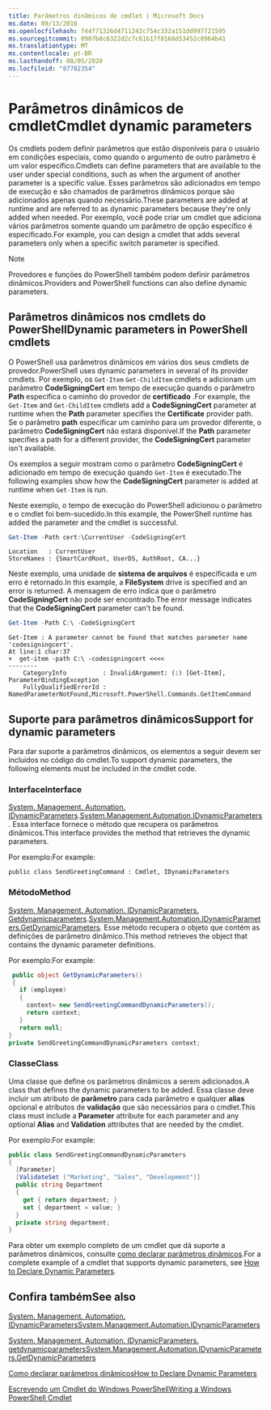 ```yaml
---
title: Parâmetros dinâmicos de cmdlet | Microsoft Docs
ms.date: 09/13/2016
ms.openlocfilehash: f44f71326d4711242c754c332a151dd997721595
ms.sourcegitcommit: 0907b8c6322d2c7c61b17f8168d53452c8964b41
ms.translationtype: MT
ms.contentlocale: pt-BR
ms.lasthandoff: 08/05/2020
ms.locfileid: "87782354"
---
```

# <a name="cmdlet-dynamic-parameters"></a><span data-ttu-id="e7648-102">Parâmetros dinâmicos de cmdlet</span><span class="sxs-lookup"><span data-stu-id="e7648-102">Cmdlet dynamic parameters</span></span>

<span data-ttu-id="e7648-103">Os cmdlets podem definir parâmetros que estão disponíveis para o usuário em condições especiais, como quando o argumento de outro parâmetro é um valor específico.</span><span class="sxs-lookup"><span data-stu-id="e7648-103">Cmdlets can define parameters that are available to the user under special conditions, such as when the argument of another parameter is a specific value.</span></span> <span data-ttu-id="e7648-104">Esses parâmetros são adicionados em tempo de execução e são chamados de parâmetros dinâmicos porque são adicionados apenas quando necessário.</span><span class="sxs-lookup"><span data-stu-id="e7648-104">These parameters are added at runtime and are referred to as dynamic parameters because they're only added when needed.</span></span> <span data-ttu-id="e7648-105">Por exemplo, você pode criar um cmdlet que adiciona vários parâmetros somente quando um parâmetro de opção específico é especificado.</span><span class="sxs-lookup"><span data-stu-id="e7648-105">For example, you can design a cmdlet that adds several parameters only when a specific switch parameter is specified.</span></span>

> [!NOTE]
> <span data-ttu-id="e7648-106">Provedores e funções do PowerShell também podem definir parâmetros dinâmicos.</span><span class="sxs-lookup"><span data-stu-id="e7648-106">Providers and PowerShell functions can also define dynamic parameters.</span></span>

## <a name="dynamic-parameters-in-powershell-cmdlets"></a><span data-ttu-id="e7648-107">Parâmetros dinâmicos nos cmdlets do PowerShell</span><span class="sxs-lookup"><span data-stu-id="e7648-107">Dynamic parameters in PowerShell cmdlets</span></span>

<span data-ttu-id="e7648-108">O PowerShell usa parâmetros dinâmicos em vários dos seus cmdlets de provedor.</span><span class="sxs-lookup"><span data-stu-id="e7648-108">PowerShell uses dynamic parameters in several of its provider cmdlets.</span></span> <span data-ttu-id="e7648-109">Por exemplo, os `Get-Item` `Get-ChildItem` cmdlets e adicionam um parâmetro **CodeSigningCert** em tempo de execução quando o parâmetro **Path** especifica o caminho do provedor de **certificado** .</span><span class="sxs-lookup"><span data-stu-id="e7648-109">For example, the `Get-Item` and `Get-ChildItem` cmdlets add a **CodeSigningCert** parameter at runtime when the **Path** parameter specifies the **Certificate** provider path.</span></span> <span data-ttu-id="e7648-110">Se o parâmetro **path** especificar um caminho para um provedor diferente, o parâmetro **CodeSigningCert** não estará disponível.</span><span class="sxs-lookup"><span data-stu-id="e7648-110">If the **Path** parameter specifies a path for a different provider, the **CodeSigningCert** parameter isn't available.</span></span>

<span data-ttu-id="e7648-111">Os exemplos a seguir mostram como o parâmetro **CodeSigningCert** é adicionado em tempo de execução quando `Get-Item` é executado.</span><span class="sxs-lookup"><span data-stu-id="e7648-111">The following examples show how the **CodeSigningCert** parameter is added at runtime when `Get-Item` is run.</span></span>

<span data-ttu-id="e7648-112">Neste exemplo, o tempo de execução do PowerShell adicionou o parâmetro e o cmdlet foi bem-sucedido.</span><span class="sxs-lookup"><span data-stu-id="e7648-112">In this example, the PowerShell runtime has added the parameter and the cmdlet is successful.</span></span>

```powershell
Get-Item -Path cert:\CurrentUser -CodeSigningCert
```

```Output
Location   : CurrentUser
StoreNames : {SmartCardRoot, UserDS, AuthRoot, CA...}
```

<span data-ttu-id="e7648-113">Neste exemplo, uma unidade de **sistema de arquivos** é especificada e um erro é retornado.</span><span class="sxs-lookup"><span data-stu-id="e7648-113">In this example, a **FileSystem** drive is specified and an error is returned.</span></span> <span data-ttu-id="e7648-114">A mensagem de erro indica que o parâmetro **CodeSigningCert** não pode ser encontrado.</span><span class="sxs-lookup"><span data-stu-id="e7648-114">The error message indicates that the **CodeSigningCert** parameter can't be found.</span></span>

```powershell
Get-Item -Path C:\ -CodeSigningCert
```

```Output
Get-Item : A parameter cannot be found that matches parameter name 'codesigningcert'.
At line:1 char:37
+  get-item -path C:\ -codesigningcert <<<<
--------
    CategoryInfo          : InvalidArgument: (:) [Get-Item], ParameterBindingException
    FullyQualifiedErrorId : NamedParameterNotFound,Microsoft.PowerShell.Commands.GetItemCommand
```

## <a name="support-for-dynamic-parameters"></a><span data-ttu-id="e7648-115">Suporte para parâmetros dinâmicos</span><span class="sxs-lookup"><span data-stu-id="e7648-115">Support for dynamic parameters</span></span>

<span data-ttu-id="e7648-116">Para dar suporte a parâmetros dinâmicos, os elementos a seguir devem ser incluídos no código do cmdlet.</span><span class="sxs-lookup"><span data-stu-id="e7648-116">To support dynamic parameters, the following elements must be included in the cmdlet code.</span></span>

### <a name="interface"></a><span data-ttu-id="e7648-117">Interface</span><span class="sxs-lookup"><span data-stu-id="e7648-117">Interface</span></span>

<span data-ttu-id="e7648-118">[System. Management. Automation. IDynamicParameters](/dotnet/api/System.Management.Automation.IDynamicParameters).</span><span class="sxs-lookup"><span data-stu-id="e7648-118">[System.Management.Automation.IDynamicParameters](/dotnet/api/System.Management.Automation.IDynamicParameters).</span></span>
<span data-ttu-id="e7648-119">Essa interface fornece o método que recupera os parâmetros dinâmicos.</span><span class="sxs-lookup"><span data-stu-id="e7648-119">This interface provides the method that retrieves the dynamic parameters.</span></span>

<span data-ttu-id="e7648-120">Por exemplo:</span><span class="sxs-lookup"><span data-stu-id="e7648-120">For example:</span></span>

`public class SendGreetingCommand : Cmdlet, IDynamicParameters`

### <a name="method"></a><span data-ttu-id="e7648-121">Método</span><span class="sxs-lookup"><span data-stu-id="e7648-121">Method</span></span>

<span data-ttu-id="e7648-122">[System. Management. Automation. IDynamicParameters. Getdynamicparameters](/dotnet/api/System.Management.Automation.IDynamicParameters.GetDynamicParameters).</span><span class="sxs-lookup"><span data-stu-id="e7648-122">[System.Management.Automation.IDynamicParameters.GetDynamicParameters](/dotnet/api/System.Management.Automation.IDynamicParameters.GetDynamicParameters).</span></span>
<span data-ttu-id="e7648-123">Esse método recupera o objeto que contém as definições de parâmetro dinâmico.</span><span class="sxs-lookup"><span data-stu-id="e7648-123">This method retrieves the object that contains the dynamic parameter definitions.</span></span>

<span data-ttu-id="e7648-124">Por exemplo:</span><span class="sxs-lookup"><span data-stu-id="e7648-124">For example:</span></span>

```csharp
 public object GetDynamicParameters()
 {
   if (employee)
   {
     context= new SendGreetingCommandDynamicParameters();
     return context;
   }
   return null;
}
private SendGreetingCommandDynamicParameters context;
```

### <a name="class"></a><span data-ttu-id="e7648-125">Classe</span><span class="sxs-lookup"><span data-stu-id="e7648-125">Class</span></span>

<span data-ttu-id="e7648-126">Uma classe que define os parâmetros dinâmicos a serem adicionados.</span><span class="sxs-lookup"><span data-stu-id="e7648-126">A class that defines the dynamic parameters to be added.</span></span> <span data-ttu-id="e7648-127">Essa classe deve incluir um atributo de **parâmetro** para cada parâmetro e qualquer **alias** opcional e atributos de **validação** que são necessários para o cmdlet.</span><span class="sxs-lookup"><span data-stu-id="e7648-127">This class must include a **Parameter** attribute for each parameter and any optional **Alias** and **Validation** attributes that are needed by the cmdlet.</span></span>

<span data-ttu-id="e7648-128">Por exemplo:</span><span class="sxs-lookup"><span data-stu-id="e7648-128">For example:</span></span>

```csharp
public class SendGreetingCommandDynamicParameters
{
  [Parameter]
  [ValidateSet ("Marketing", "Sales", "Development")]
  public string Department
  {
    get { return department; }
    set { department = value; }
  }
  private string department;
}
```

<span data-ttu-id="e7648-129">Para obter um exemplo completo de um cmdlet que dá suporte a parâmetros dinâmicos, consulte [como declarar parâmetros dinâmicos](./how-to-declare-dynamic-parameters.md).</span><span class="sxs-lookup"><span data-stu-id="e7648-129">For a complete example of a cmdlet that supports dynamic parameters, see [How to Declare Dynamic Parameters](./how-to-declare-dynamic-parameters.md).</span></span>

## <a name="see-also"></a><span data-ttu-id="e7648-130">Confira também</span><span class="sxs-lookup"><span data-stu-id="e7648-130">See also</span></span>

[<span data-ttu-id="e7648-131">System. Management. Automation. IDynamicParameters</span><span class="sxs-lookup"><span data-stu-id="e7648-131">System.Management.Automation.IDynamicParameters</span></span>](/dotnet/api/System.Management.Automation.IDynamicParameters)

[<span data-ttu-id="e7648-132">System. Management. Automation. IDynamicParameters. getdynamicparameters</span><span class="sxs-lookup"><span data-stu-id="e7648-132">System.Management.Automation.IDynamicParameters.GetDynamicParameters</span></span>](/dotnet/api/System.Management.Automation.IDynamicParameters.GetDynamicParameters)

[<span data-ttu-id="e7648-133">Como declarar parâmetros dinâmicos</span><span class="sxs-lookup"><span data-stu-id="e7648-133">How to Declare Dynamic Parameters</span></span>](./how-to-declare-dynamic-parameters.md)

[<span data-ttu-id="e7648-134">Escrevendo um Cmdlet do Windows PowerShell</span><span class="sxs-lookup"><span data-stu-id="e7648-134">Writing a Windows PowerShell Cmdlet</span></span>](./writing-a-windows-powershell-cmdlet.md)
